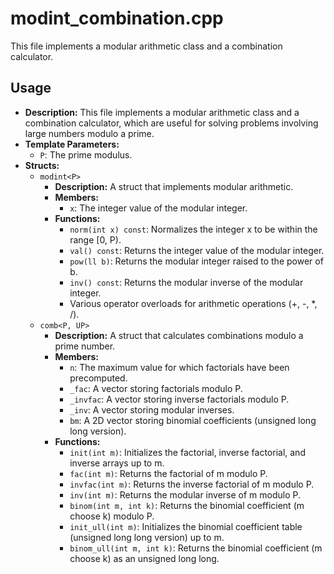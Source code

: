 # modint_combination.cpp

This file implements a modular arithmetic class and a combination calculator.

## Usage

*   **Description:** This file implements a modular arithmetic class and a combination calculator, which are useful for solving problems involving large numbers modulo a prime.
*   **Template Parameters:**
    *   `P`: The prime modulus.
*   **Structs:**
    *   `modint<P>`
        *   **Description:** A struct that implements modular arithmetic.
        *   **Members:**
            *   `x`: The integer value of the modular integer.
        *   **Functions:**
            *   `norm(int x) const`: Normalizes the integer x to be within the range [0, P).
            *   `val() const`: Returns the integer value of the modular integer.
            *   `pow(ll b)`: Returns the modular integer raised to the power of b.
            *   `inv() const`: Returns the modular inverse of the modular integer.
            *   Various operator overloads for arithmetic operations (+, -, *, /).
    *   `comb<P, UP>`
        *   **Description:** A struct that calculates combinations modulo a prime number.
        *   **Members:**
            *   `n`: The maximum value for which factorials have been precomputed.
            *   `_fac`: A vector storing factorials modulo P.
            *   `_invfac`: A vector storing inverse factorials modulo P.
            *   `_inv`: A vector storing modular inverses.
            *   `bm`: A 2D vector storing binomial coefficients (unsigned long long version).
        *   **Functions:**
            *   `init(int m)`: Initializes the factorial, inverse factorial, and inverse arrays up to m.
            *   `fac(int m)`: Returns the factorial of m modulo P.
            *   `invfac(int m)`: Returns the inverse factorial of m modulo P.
            *   `inv(int m)`: Returns the modular inverse of m modulo P.
            *   `binom(int m, int k)`: Returns the binomial coefficient (m choose k) modulo P.
            *   `init_ull(int m)`: Initializes the binomial coefficient table (unsigned long long version) up to m.
            *   `binom_ull(int m, int k)`: Returns the binomial coefficient (m choose k) as an unsigned long long.